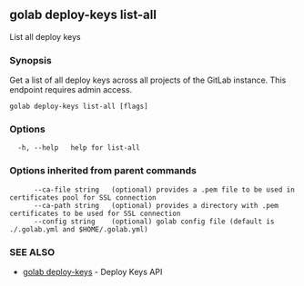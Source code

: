 ## golab deploy-keys list-all

List all deploy keys

### Synopsis


Get a list of all deploy keys across all projects of the GitLab instance. This endpoint requires admin access.

```
golab deploy-keys list-all [flags]
```

### Options

```
  -h, --help   help for list-all
```

### Options inherited from parent commands

```
      --ca-file string   (optional) provides a .pem file to be used in certificates pool for SSL connection
      --ca-path string   (optional) provides a directory with .pem certificates to be used for SSL connection
      --config string    (optional) golab config file (default is ./.golab.yml and $HOME/.golab.yml)
```

### SEE ALSO
* [golab deploy-keys](golab_deploy-keys.md)	 - Deploy Keys API

